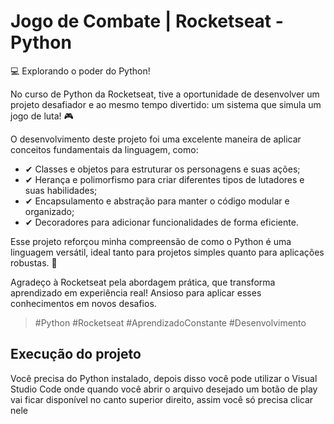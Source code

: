 # Jogo de Combate | Rocketseat - Python

💻 Explorando o poder do Python!

No curso de Python da Rocketseat, tive a oportunidade de desenvolver um projeto desafiador e ao mesmo tempo divertido: um sistema que simula um jogo de luta! 🎮

O desenvolvimento deste projeto foi uma excelente maneira de aplicar conceitos fundamentais da linguagem, como:
- ✔ Classes e objetos para estruturar os personagens e suas ações;
- ✔ Herança e polimorfismo para criar diferentes tipos de lutadores e suas habilidades;
- ✔ Encapsulamento e abstração para manter o código modular e organizado;
- ✔ Decoradores para adicionar funcionalidades de forma eficiente.

Esse projeto reforçou minha compreensão de como o Python é uma linguagem versátil, ideal tanto para projetos simples quanto para aplicações robustas. 🚀

Agradeço à Rocketseat pela abordagem prática, que transforma aprendizado em experiência real! Ansioso para aplicar esses conhecimentos em novos desafios.

> #Python #Rocketseat #AprendizadoConstante #Desenvolvimento

## Execução do projeto

Você precisa do Python instalado, depois disso você pode utilizar o Visual Studio Code onde quando você abrir o arquivo desejado um botão de play vai ficar disponível no canto superior direito, assim você só precisa clicar nele
